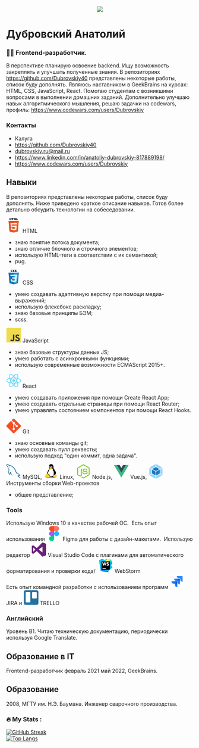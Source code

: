 <div id="header" align="center">
  <img src="https://media.giphy.com/media/fkZukR450RQ1qnGaq9/giphy.gif" width="100"/>
</div>
<h1>Дубровский Анатолий</h1>

### :woman_technologist: Frontend-разработчик. 
В перспективе планирую освоение backend. Ищу возможность закреплять и улучшать полученные знания.
В репозиториях https://github.com/Dubrovskiy40 представлены некоторые работы, список буду дополнять.
Являюсь наставником в GeekBrains на курсах: HTML, CSS, JavaScript, React. Помогаю студентам с возникшими вопросами в выполнении домашних заданий.
Дополнительно улучшаю навык алгоритмического мышления, решаю задачки на codewars, профиль: https://www.codewars.com/users/Dubrovskiy

### Контакты
- Калуга
- https://github.com/Dubrovskiy40
- dubrovskiy.ru@mail.ru
- https://www.linkedin.com/in/anatoliy-dubrovskiy-817889198/
- https://www.codewars.com/users/Dubrovskiy

## Навыки
В репозиториях представлены некоторые работы, список буду дополнять. 
Ниже приведено краткое описание навыков. Готов более детально обсудить технологии на собеседовании.

<img src="https://github.com/devicons/devicon/blob/master/icons/html5/html5-original-wordmark.svg" title="html" alt="html" width="40" height="40"/> HTML&nbsp;
- знаю понятие потока документа;
- знаю отличие блочного и строчного элементов;
- использую HTML-теги в соответствии с их семантикой;
- pug.

<img src="https://github.com/devicons/devicon/blob/master/icons/css3/css3-original-wordmark.svg" title="css" alt="css" width="40" height="40"/> CSS&nbsp;
- умею создавать адаптивную верстку при помощи медиа-выражений;
- использую флексбокс раскладку;
- знаю базовые принципы БЭМ;
- scss.

 <img src="https://github.com/devicons/devicon/blob/master/icons/javascript/javascript-original.svg" title="JavaScript" alt="JavaScript" width="40" height="40"/> JavaScript&nbsp;
- знаю базовые структуры данных JS;
- умею работать с асинхронными функциями;
- использую современные возможности ECMAScript 2015+.

<img src="https://github.com/devicons/devicon/blob/master/icons/react/react-original.svg" title="react" alt="react" width="40" height="40"/> React&nbsp;
- умею создавать приложения при помощи Create React App;
- умею создавать отдельные страницы при помощи React Router;
- умею управлять состоянием компонентов при помощи React Hooks.

<img src="https://github.com/devicons/devicon/blob/master/icons/git/git-original.svg" title="git" alt="git" width="40" height="40"/> Git&nbsp;
- знаю основные команды git;
- умею создавать пулл реквесты;
- использую подход "один коммит, одна задача".

<img src="https://github.com/devicons/devicon/blob/master/icons/mysql/mysql-original.svg" title="MySQL" alt="MySQL" width="40" height="40"/> MySQL, <img src="https://github.com/devicons/devicon/blob/master/icons/linux/linux-original.svg" title="Java" alt="linux" width="40" height="40"/> Linux, <img src="https://github.com/devicons/devicon/blob/master/icons/nodejs/nodejs-original.svg" title="Java" alt="Java" width="40" height="40"/> Node.js, <img src="https://github.com/devicons/devicon/blob/master/icons/vuejs/vuejs-original.svg" title="Java" alt="Java" width="40" height="40"/> Vue.js, <img src="https://github.com/devicons/devicon/blob/master/icons/webpack/webpack-original.svg" title="Java" alt="Java" width="40" height="40"/> Инструменты сборки Web-проектов
- общее представление;

### Tools
Использую Windows 10 в качестве рабочей ОС.&nbsp; Есть опыт использования <img src="https://github.com/devicons/devicon/blob/master/icons/figma/figma-original.svg" title="Java" alt="Java" width="40" height="40"/> Figma для работы с дизайн-макетами.&nbsp; 
Использую редактор <img src="https://github.com/devicons/devicon/blob/master/icons/visualstudio/visualstudio-plain.svg" title="VSC" alt="VSC" width="40" height="40"/> Visual Studio Code с плагинами для автоматического форматирования и проверки кода/&nbsp; 
<img src="https://github.com/devicons/devicon/blob/master/icons/webstorm/webstorm-original.svg" title="WS" alt="WS" width="40" height="40"/> WebStorm&nbsp;<br/> 
Есть опыт командной разработки с использованием программ <img src="https://github.com/devicons/devicon/blob/master/icons/jira/jira-original.svg" title="jira" alt="jira" width="40" height="40"/> JIRA и <img src="https://github.com/devicons/devicon/blob/master/icons/trello/trello-plain.svg" title="trello" alt="trello" width="40" height="40"/> TRELLO&nbsp;

### Английский
Уровень B1. Читаю техническую документацию, периодически используя Google Translate.

## Образование в IT
Frontend-разработчик
февраль 2021 май 2022, GeekBrains.

## Образование
2008, МГТУ им. Н.Э. Баумана. Инженер сварочного производства.

### :fire: My Stats :

[![GitHub Streak](http://github-readme-streak-stats.herokuapp.com?user=Dubrovskiy40&theme=dark&date_format=j%20M%5B%20Y%5D)](https://git.io/streak-stats)</br>
[![Top Langs](https://github-readme-stats.vercel.app/api/top-langs/?username=Dubrovskiy40&layout=compact&theme=vision-friendly-dark)](https://github.com/anuraghazra/github-readme-stats)


